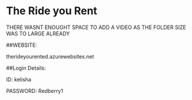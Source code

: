 # The Ride you Rent

THERE WASNT ENOUGHT SPACE TO ADD A VIDEO AS THE FOLDER SIZE WAS TO LARGE ALREADY

##WEBSITE: 

therideyourented.azurewebsites.net

##Login Details: 

ID: kelisha

PASSWORD: Redberry1

